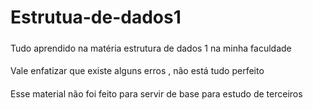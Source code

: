 # Estrutua-de-dados1

#####
Tudo aprendido na matéria estrutura de dados 1 na minha faculdade 
####
Vale enfatizar que existe alguns erros , não está tudo perfeito 
####
Esse material não foi feito para servir de base para estudo de terceiros

